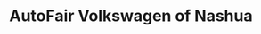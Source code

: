 ---
title: "AutoFair Volkswagen of Nashua"
url: /merrimack/autofair-volkswagen-of-nashua/
shop: car
---